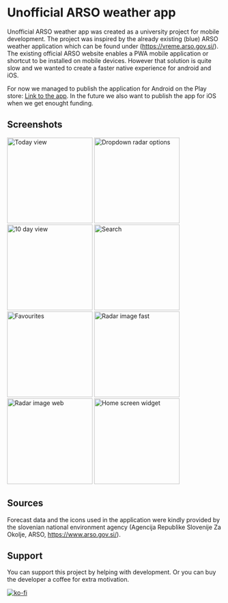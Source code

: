 # Unofficial ARSO weather app

Unofficial ARSO weather app was created as a university project for mobile development. The project was inspired by the already existing (blue) ARSO weather application which can be found under (https://vreme.arso.gov.si/). The existing official ARSO website enables a PWA mobile application or shortcut to be installed on mobile devices. However that solution is quite slow and we wanted to create a faster native experience for android and iOS.<br>

For now we managed to publish the application for Android on the Play store: [Link to the app](https://play.google.com/store/apps/details?id=com.vitoabeln.arsovreme&pli=1). 
In the future we also want to publish the app for iOS when we get enought funding.

## Screenshots
<p float="left">
  <img src="https://github.com/otiv33/arso_app/blob/master/screenshots/1-today.jpg?raw=true" alt="Today view" width="200"/>
  <img src="https://github.com/otiv33/arso_app/blob/master/screenshots/2-dropdown.jpg?raw=true" alt="Dropdown radar options" width="200"/>
  <img src="https://github.com/otiv33/arso_app/blob/master/screenshots/3-10day.jpg?raw=true" alt="10 day view" width="200"/>
  <img src="https://github.com/otiv33/arso_app/blob/master/screenshots/4-search.jpg?raw=true" alt="Search" width="200"/>
  <img src="https://github.com/otiv33/arso_app/blob/master/screenshots/5-favourites.jpg?raw=true" alt="Favourites" width="200"/>
  <img src="https://github.com/otiv33/arso_app/blob/master/screenshots/6-radarFast.jpg?raw=true" alt="Radar image fast" width="200"/>
  <img src="https://github.com/otiv33/arso_app/blob/master/screenshots/7-radarWeb.jpg?raw=true" alt="Radar image web" width="200"/>
  <img src="https://github.com/otiv33/arso_app/blob/master/screenshots/8-widget.jpg?raw=true" alt="Home screen widget" width="200"/>
</p>

## Sources
Forecast data and the icons used in the application were kindly provided by the slovenian national environment agency (Agencija Republike Slovenije Za Okolje, ARSO, https://www.arso.gov.si/).

## Support
You can support this project by helping with development. Or you can buy the developer a coffee for extra motivation.

[![ko-fi](https://ko-fi.com/img/githubbutton_sm.svg)](https://ko-fi.com/M4M6GO4AN)
